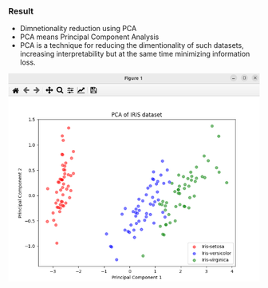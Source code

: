### Result
* Dimnetionality reduction using PCA
* PCA means Principal Component Analysis
* PCA is a technique for reducing the dimentionality of such datasets, increasing interpretability but at the same time minimizing information loss.

<img src='PCA-Result.png' />

